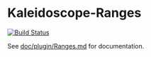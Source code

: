 # Kaleidoscope-Ranges

[![Build Status][travis:image]][travis:status]

 [travis:image]: https://travis-ci.org/keyboardio/Kaleidoscope-Ranges.svg?branch=master
 [travis:status]: https://travis-ci.org/keyboardio/Kaleidoscope-Ranges

See [doc/plugin/Ranges.md](doc/plugin/Ranges.md) for documentation.
